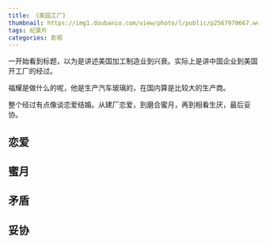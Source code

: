```yaml
---
title: 《美国工厂》
thumbnail: https://img1.doubanio.com/view/photo/l/public/p2567970667.webp
tags: 纪录片
categories: 影视
---
```


一开始看到标题，以为是讲述美国加工制造业到兴衰。实际上是讲中国企业到美国开工厂的经过。

福耀是做什么的呢，他是生产汽车玻璃的，在国内算是比较大的生产商。

整个经过有点像谈恋爱结婚。从建厂恋爱，到磨合蜜月，再到相看生厌，最后妥协。

## 恋爱

## 蜜月

## 矛盾

## 妥协

